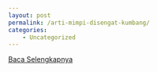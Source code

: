 ```yaml
---
layout: post
permalink: /arti-mimpi-disengat-kumbang/
categories:
    - Uncategorized
---
```


[Baca Selengkapnya](/06)